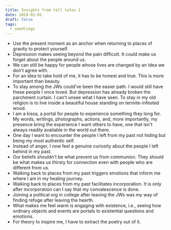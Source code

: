 ```yaml
---
title: Insights from tall tales 1
date: 2024-02-01
draft: false
tags:
  - seedlings
---
```

- Use the present moment as an anchor when returning to places of gravity to protect yourself.
- Depression makes seeing beyond the pain difficult. It could make us forget about the people around us.
- We can still be happy for people whose lives are changed by an idea we don't agree with.
- For an idea to take hold of me, it has to be honest and true. This is more important than beauty.
- To stay among the JWs could’ve been the easier path. I would still have these people I once loved. But depression has already broken the parchment curtain. I can't unsee what I have seen. To stay in my old religion is to live inside a beautiful house standing on termite-infested wood.
- I am a kissa, a portal for people to experience something they long for. My words, writings, photographs, actions, and, more importantly, my presence bring the experience I want others to have, one that isn't always readily available in the world out there.
- One day I want to encounter the people I left from my past not hiding but being my most authentic self.
- Instead of anger, I now feel a genuine curiosity about the people I left behind in my past.
- Our beliefs shouldn't be what prevent us from communion. They should be what makes us thirsty for connection even with people who are different from us.
- Walking back to places from my past triggers emotions that inform me where I am in my healing journey.
- Walking back to places from my past facilitates incorporation. It is only after incorporation can I say that my convalescence is done.
- Joining a political org in college after leaving the JWs was my way of finding refuge after leaving the hearth.
- What makes me feel warm is engaging with existence, i.e., seeing how ordinary objects and events are portals to existential questions and emotions.
- For theory to inspire me, I have to extract the poetry out of it.
